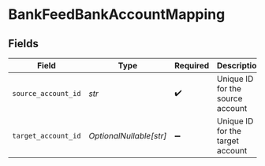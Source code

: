 # BankFeedBankAccountMapping


## Fields

| Field                            | Type                             | Required                         | Description                      |
| -------------------------------- | -------------------------------- | -------------------------------- | -------------------------------- |
| `source_account_id`              | *str*                            | :heavy_check_mark:               | Unique ID for the source account |
| `target_account_id`              | *OptionalNullable[str]*          | :heavy_minus_sign:               | Unique ID for the target account |